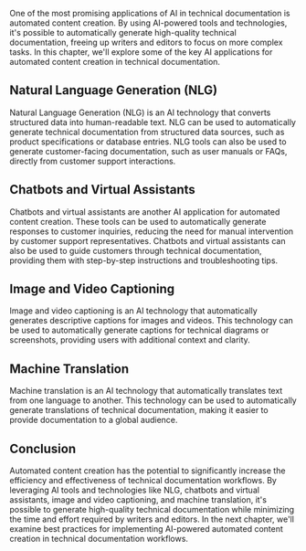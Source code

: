 
One of the most promising applications of AI in technical documentation is automated content creation. By using AI-powered tools and technologies, it's possible to automatically generate high-quality technical documentation, freeing up writers and editors to focus on more complex tasks. In this chapter, we'll explore some of the key AI applications for automated content creation in technical documentation.

Natural Language Generation (NLG)
---------------------------------

Natural Language Generation (NLG) is an AI technology that converts structured data into human-readable text. NLG can be used to automatically generate technical documentation from structured data sources, such as product specifications or database entries. NLG tools can also be used to generate customer-facing documentation, such as user manuals or FAQs, directly from customer support interactions.

Chatbots and Virtual Assistants
-------------------------------

Chatbots and virtual assistants are another AI application for automated content creation. These tools can be used to automatically generate responses to customer inquiries, reducing the need for manual intervention by customer support representatives. Chatbots and virtual assistants can also be used to guide customers through technical documentation, providing them with step-by-step instructions and troubleshooting tips.

Image and Video Captioning
--------------------------

Image and video captioning is an AI technology that automatically generates descriptive captions for images and videos. This technology can be used to automatically generate captions for technical diagrams or screenshots, providing users with additional context and clarity.

Machine Translation
-------------------

Machine translation is an AI technology that automatically translates text from one language to another. This technology can be used to automatically generate translations of technical documentation, making it easier to provide documentation to a global audience.

Conclusion
----------

Automated content creation has the potential to significantly increase the efficiency and effectiveness of technical documentation workflows. By leveraging AI tools and technologies like NLG, chatbots and virtual assistants, image and video captioning, and machine translation, it's possible to generate high-quality technical documentation while minimizing the time and effort required by writers and editors. In the next chapter, we'll examine best practices for implementing AI-powered automated content creation in technical documentation workflows.
